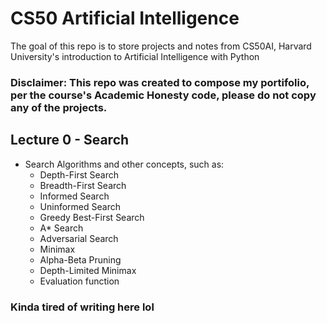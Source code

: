 # CS50 Artificial Intelligence

The goal of this repo is to store projects and notes from CS50AI, Harvard University's introduction to Artificial Intelligence with Python

### Disclaimer: This repo was created to compose my portifolio, per the course's Academic Honesty code, please do not copy any of the projects.

## Lecture 0 - Search
- Search Algorithms and other concepts, such as:
  - Depth-First Search
  - Breadth-First Search
  - Informed Search
  - Uninformed Search
  - Greedy Best-First Search
  - A* Search
  - Adversarial Search
  - Minimax
  - Alpha-Beta Pruning
  - Depth-Limited Minimax
  - Evaluation function
  
### Kinda tired of writing here lol 
